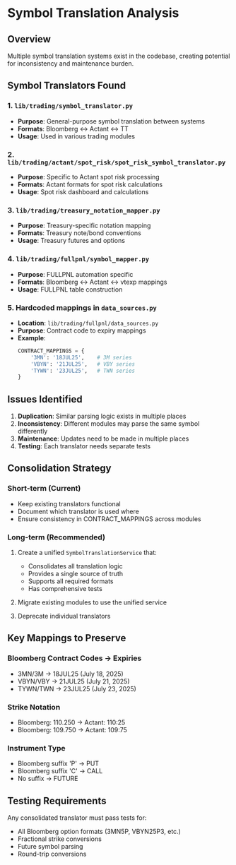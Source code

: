 # Symbol Translation Analysis

## Overview
Multiple symbol translation systems exist in the codebase, creating potential for inconsistency and maintenance burden.

## Symbol Translators Found

### 1. `lib/trading/symbol_translator.py`
- **Purpose**: General-purpose symbol translation between systems
- **Formats**: Bloomberg ↔ Actant ↔ TT
- **Usage**: Used in various trading modules

### 2. `lib/trading/actant/spot_risk/spot_risk_symbol_translator.py`
- **Purpose**: Specific to Actant spot risk processing
- **Formats**: Actant formats for spot risk calculations
- **Usage**: Spot risk dashboard and calculations

### 3. `lib/trading/treasury_notation_mapper.py`
- **Purpose**: Treasury-specific notation mapping
- **Formats**: Treasury note/bond conventions
- **Usage**: Treasury futures and options

### 4. `lib/trading/fullpnl/symbol_mapper.py`
- **Purpose**: FULLPNL automation specific
- **Formats**: Bloomberg ↔ Actant ↔ vtexp mappings
- **Usage**: FULLPNL table construction

### 5. Hardcoded mappings in `data_sources.py`
- **Location**: `lib/trading/fullpnl/data_sources.py`
- **Purpose**: Contract code to expiry mappings
- **Example**:
  ```python
  CONTRACT_MAPPINGS = {
      '3MN': '18JUL25',    # 3M series
      'VBYN': '21JUL25',   # VBY series  
      'TYWN': '23JUL25',   # TWN series
  }
  ```

## Issues Identified

1. **Duplication**: Similar parsing logic exists in multiple places
2. **Inconsistency**: Different modules may parse the same symbol differently
3. **Maintenance**: Updates need to be made in multiple places
4. **Testing**: Each translator needs separate tests

## Consolidation Strategy

### Short-term (Current)
- Keep existing translators functional
- Document which translator is used where
- Ensure consistency in CONTRACT_MAPPINGS across modules

### Long-term (Recommended)
1. Create a unified `SymbolTranslationService` that:
   - Consolidates all translation logic
   - Provides a single source of truth
   - Supports all required formats
   - Has comprehensive tests

2. Migrate existing modules to use the unified service
3. Deprecate individual translators

## Key Mappings to Preserve

### Bloomberg Contract Codes → Expiries
- 3MN/3M → 18JUL25 (July 18, 2025)
- VBYN/VBY → 21JUL25 (July 21, 2025)
- TYWN/TWN → 23JUL25 (July 23, 2025)

### Strike Notation
- Bloomberg: 110.250 → Actant: 110:25
- Bloomberg: 109.750 → Actant: 109:75

### Instrument Type
- Bloomberg suffix 'P' → PUT
- Bloomberg suffix 'C' → CALL
- No suffix → FUTURE

## Testing Requirements
Any consolidated translator must pass tests for:
- All Bloomberg option formats (3MN5P, VBYN25P3, etc.)
- Fractional strike conversions
- Future symbol parsing
- Round-trip conversions 